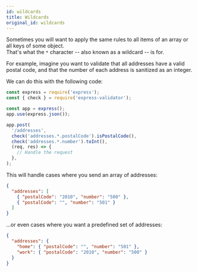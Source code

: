 ```yaml
---
id: wildcards
title: Wildcards
original_id: wildcards
---
```


Sometimes you will want to apply the same rules to all items of an array or all keys of some object.  
That's what the `*` character -- also known as a wildcard -- is for.

For example, imagine you want to validate that all addresses have a valid postal code,
and that the number of each address is sanitized as an integer.

We can do this with the following code:

```js
const express = require('express');
const { check } = require('express-validator');

const app = express();
app.use(express.json());

app.post(
  '/addresses',
  check('addresses.*.postalCode').isPostalCode(),
  check('addresses.*.number').toInt(),
  (req, res) => {
    // Handle the request
  },
);
```

This will handle cases where you send an array of addresses:

```json
{
  "addresses": [
    { "postalCode": "2010", "number": "500" },
    { "postalCode": "", "number": "501" }
  ]
}
```

...or even cases where you want a predefined set of addresses:

```json
{
  "addresses": {
    "home": { "postalCode": "", "number": "501" },
    "work": { "postalCode": "2010", "number": "500" }
  }
}
```
